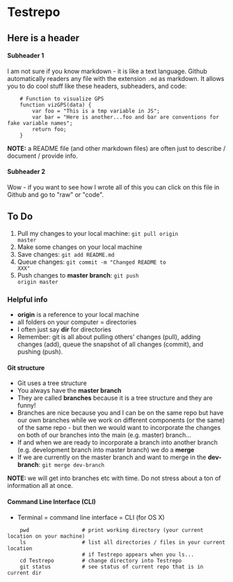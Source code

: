 # Testrepo

## Here is a header

#### Subheader 1

I am not sure if you know markdown - it is like a text language. Github automatically readers any file with the extension <code>.md</code> as markdown. It allows you to do cool stuff like these headers, subheaders, and code:

```
    # Function to visualize GPS
    function vizGPS(data) {
        var foo = "This is a tmp variable in JS";
        var bar = "Here is another...foo and bar are conventions for fake variable names";
        return foo;
    }
```

<strong>NOTE:</strong> a README file (and other markdown files) are often just to describe / document / provide info.

#### Subheader 2

Wow - if you want to see how I wrote all of this you can click on this file in Github and go to "raw" or "code".


## To Do

1. Pull my changes to your local machine: <code>git pull origin master</code>
2. Make some changes on your local machine
3. Save changes: <code>git add README.md</code>
4. Queue changes: <code>git commit -m "Changed README to XXX"</code>
5. Push changes to <strong>master branch</strong>: <code>git push origin master</code>


### Helpful info

* <strong>origin</strong> is a reference to your local machine
* all folders on your computer = directories
* I often just say <strong>dir</strong> for directories
* Remember: git is all about pulling others' changes (pull), adding changes (add), queue the snapshot of all changes (commit), and pushing (push).

#### Git structure

* Git uses a tree structure
* You always have the <strong>master branch</strong>
* They are called <strong>branches</strong> because it is a tree structure and they are funny!
* Branches are nice because you and I can be on the same repo but have our own branches while we work on different components (or the same) of the same repo - but then we would want to incorporate the changes on both of our branches into the main (e.g. master) branch...
* If and when we are ready to incorporate a branch into another branch (e.g. development branch into master branch) we do a <strong>merge</strong>
* If we are currently on the master branch and want to merge in the <strong>dev-branch</strong>: <code>git merge dev-branch</code>

<strong>NOTE: </strong> we will get into branches etc with time. Do not stress about a ton of information all at once.

#### Command Line Interface (CLI)

* Terminal = command line interface = CLI (for OS X)

```
    pwd                 # print working directory (your current location on your machine)
    ls                  # list all directories / files in your current location
                        # if Testrepo appears when you ls...
    cd Testrepo         # change directory into Testrepo
    git status          # see status of current repo that is in current dir
```
